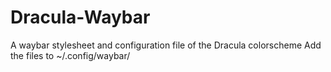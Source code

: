 # Dracula-Waybar
A waybar stylesheet and configuration file of the Dracula colorscheme
Add the files to ~/.config/waybar/



